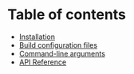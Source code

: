 # Table of contents

  * [Installation](./install.html)
  * [Build configuration files](./buildconfig.html)
  * [Command-line arguments](./commandline.html)
  * [API Reference](./api/index.html)
